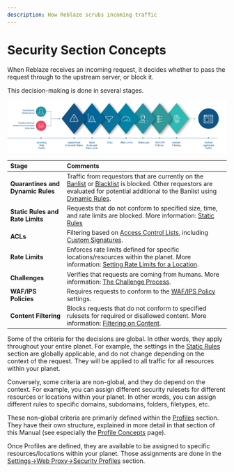 ```yaml
---
description: How Reblaze scrubs incoming traffic
---
```


# Security Section Concepts

When Reblaze receives an incoming request, it decides whether to pass the request through to the upstream server, or block it.

This decision-making is done in several stages. 

![](../../.gitbook/assets/reblaze-stages%20%283%29.png)

| Stage | Comments |
| :--- | :--- |
| **Quarantines and Dynamic Rules** | Traffic from requestors that are currently on the [Banlist](quarantined.md#banlist) or [Blacklist](quarantined.md#blacklist) is blocked. Other requestors are evaluated for potential additional to the Banlist using [Dynamic Rules](dynamic-rules.md). |
| **Static Rules and Rate Limits** | Requests that do not conform to specified size, time, and rate limits are blocked. More information: [Static Rules](static-rules.md) |
| **ACLs** | Filtering based on [Access Control Lists](profiles/acl-policies.md), including [Custom Signatures](profiles/acl-policies.md#custom-signature). |
| **Rate Limits** | Enforces rate limits defined for specific locations/resources within the planet. More information: [Setting Rate Limits for a Location](../settings/web-proxy/security-profiles.md#setting-rate-limits-for-a-location). |
| **Challenges** | Verifies that requests are coming from humans. More information: [The  Challenge Process](../reblaze-traffic/traffic-concepts.md#the-challenge-process). |
| **WAF/IPS Policies** | Requires requests to conform to the [WAF/IPS Policy](profiles/waf-ips-policies.md) settings. |
| **Content Filtering** | Blocks requests that do not conform to specified rulesets for required or disallowed content. More information: [Filtering on Content](../../using-the-product/how-do-i.../filter-by-content.md). |

Some of the criteria for the decisions are global. In other words, they apply throughout your entire planet. For example, the settings in the [Static Rules](static-rules.md) section are globally applicable, and do not change depending on the context of the request. They will be applied to all traffic for all resources within your planet.

Conversely, some criteria are non-global, and they do depend on the context. For example, you can assign different security rulesets for different resources or locations within your planet. In other words, you can assign different rules to specific domains, subdomains, folders, filetypes, etc. 

These non-global criteria are primarily defined within the [Profiles](profiles/) section. They have their own structure, explained in more detail in that section of this Manual \(see especially the [Profile Concepts](profiles/profile-concepts.md) page\). 

Once Profiles are defined, they are available to be assigned to specific resources/locations within your planet. Those assignments are done in the [Settings-&gt;Web Proxy-&gt;Security Profiles](../settings/web-proxy/) section.

